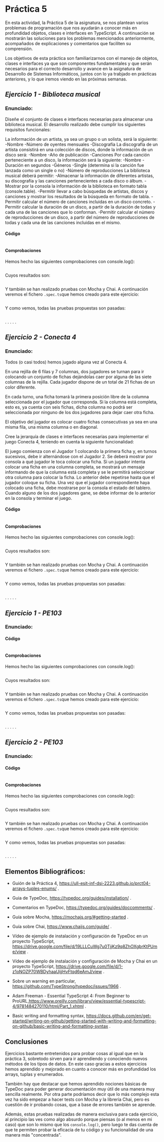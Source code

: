 # Práctica 5

En esta actividad, la Práctica 5 de la asignatura, se nos plantean varios problemas de programación que nos ayudarán a conocer más en profundidad objetos, clases e interfaces en TypeScript.
A continuación se mostrarán las soluciones para los problemas mencionados anteriormente, acompañados de explicaciones y comentarios que faciliten su comprensión.

Los objetivos de esta práctica son familiarizarnos con el manejo de objetos, clases e interfaces ya que son componentes fundamentales y que serán necesarios para el correcto desarrollo y avance en la asignatura de Desarrollo de Sistemas Informáticos, juntos con lo ya trabjado en prácticas anteriores, y lo que iremos viendo en las próximas semanas.


## _Ejercicio 1 - Biblioteca musical_

### Enunciado:

Diseñe el conjunto de clases e interfaces necesarias para almacenar una biblioteca musical. El desarrollo realizado debe cumplir los siguientes requisitos funcionales:

La información de un artista, ya sea un grupo o un solista, será la siguiente:
-Nombre
-Número de oyentes mensuales
-Discografía
La discografía de un artista consistirá en una colección de discos, donde la información de un disco será:
-Nombre
-Año de publicación
-Canciones
Por cada canción perteneciente a un disco, la información será la siguiente:
-Nombre
-Duración en segundos
-Géneros
-Single (determina si la canción fue lanzada como un single o no)
-Número de reproducciones
La biblioteca musical deberá permitir:
-Almacenar la información de diferentes artistas, su discografía y las canciones pertenecientes a cada disco o álbum.
-Mostrar por la consola la información de la biblioteca en formato tabla (console.table).
-Permitir llevar a cabo búsquedas de artistas, discos y canciones y mostrar los resultados de la búsqueda en formato de tabla.
-Permitir calcular el número de canciones incluidas en un disco concreto.
-Permitir calcular la duración de un disco, a partir de la duración de todas y cada una de las canciones que lo conforman.
-Permitir calcular el número de reproducciones de un disco, a partir del número de reproducciones de todas y cada una de las canciones incluidas en el mismo.

#### Código

``` TypeScript

```


#### Comprobaciones

Hemos hecho las siguientes comprobaciones con console.log():

``` TypeScript

```

Cuyos resultados son:

```bash

```

Y también se han realizado pruebas con Mocha y Chai. A continuación veremos el fichero ```.spec.ts```que hemos creado para este ejercicio:

```TypeScript

```

Y como vemos, todas las pruebas propuestas son pasadas:

```bash

```

.
.
.
.
.

## _Ejercicio 2 - Conecta 4_

### Enunciado:

Todos (o casi todos) hemos jugado alguna vez al Conecta 4.

En una rejilla de 6 filas y 7 columnas, dos jugadores se turnan para ir colocando un conjunto de fichas dejándolas caer por alguna de las siete columnas de la rejilla. Cada jugador dispone de un total de 21 fichas de un color diferente.

En cada turno, una ficha tomará la primera posición libre de la columna seleccionada por el jugador que corresponda. Si la columna está completa, esto es, ya cuenta con seis fichas, dicha columna no podrá ser seleccionada por ninguno de los dos jugadores para dejar caer otra ficha.

El objetivo del jugador es colocar cuatro fichas consecutivas ya sea en una misma fila, una misma columna o en diagonal.

Cree la jerarquía de clases e interfaces necesarias para implementar el juego Conecta 4, teniendo en cuenta la siguiente funcionalidad:

El juego comienza con el Jugador 1 colocando la primera ficha y, en turnos sucesivos, debe ir alternándose con el Jugador 2. Se deberá mostrar por consola a qué jugador le toca colocar una ficha.
Si un jugador intenta colocar una ficha en una columna completa, se mostrará un mensaje informando de que la columna está completa y se le permitirá seleccionar otra columna para colocar la ficha. Lo anterior debe repetirse hasta que el jugador coloque su ficha.
Una vez que el jugador correspondiente haya colocado una ficha, debe mostrarse por la consola el estado del tablero.
Cuando alguno de los dos jugadores gane, se debe informar de lo anterior en la consola y terminar el juego.

#### Código

``` TypeScript

```




#### Comprobaciones

Hemos hecho las siguientes comprobaciones con console.log():

``` TypeScript

```

Cuyos resultados son:

```bash

```

Y también se han realizado pruebas con Mocha y Chai. A continuación veremos el fichero ```.spec.ts```que hemos creado para este ejercicio:

```TypeScript

```

Y como vemos, todas las pruebas propuestas son pasadas:

```bash

```

.
.
.
.
.


## _Ejercicio 1 - PE103_

### Enunciado:



#### Código

``` TypeScript

```



#### Comprobaciones

Hemos hecho las siguientes comprobaciones con console.log():

``` TypeScript

```

Cuyos resultados son:

```bash

```

Y también se han realizado pruebas con Mocha y Chai. A continuación veremos el fichero ```.spec.ts```que hemos creado para este ejercicio:

```TypeScript

```

Y como vemos, todas las pruebas propuestas son pasadas:

```bash

```

.
.
.
.
.


## _Ejercicio 2 - PE103_

### Enunciado:



#### Código

``` TypeScript

```



#### Comprobaciones

Hemos hecho las siguientes comprobaciones con console.log():

``` TypeScript

```

Cuyos resultados son:

```bash

```

Y también se han realizado pruebas con Mocha y Chai. A continuación veremos el fichero ```.spec.ts```que hemos creado para este ejercicio:

```TypeScript

```

Y como vemos, todas las pruebas propuestas son pasadas:

```bash

```

.
.
.
.
.



## Elementos Bibliográficos:

- Guión de la Práctica 4, https://ull-esit-inf-dsi-2223.github.io/prct04-arrays-tuples-enums/ .

- Guia de TypeDoc, https://typedoc.org/guides/installation/ .

- Comentarios en TypeDoc, https://typedoc.org/guides/doccomments/ .

- Guía sobre Mocha, https://mochajs.org/#getting-started .

- Guía sobre Chai, https://www.chaijs.com/guide/ .

- Vídeo de ejemplo de instalación y configuración de TypeDoc en un proyecto TypeScript, https://drive.google.com/file/d/19LLLCuWg7u0TjjKz9q8ZhOXgbrKtPUme/view .

- Vídeo de ejemplo de instalación y configuración de Mocha y Chai en un proyecto TypeScript, https://drive.google.com/file/d/1-z1oNOZP70WBDyhaaUijjHvFtqd6eAmJ/view .

- Sobre un warning en particular, https://github.com/TypeStrong/typedoc/issues/1966 .

- Adam Freeman - Essential TypeScript 4: From Beginner to ProURL,https://www.oreilly.com/library/view/essential-typescript-4/9781484270110/html/Part_1.xhtml .

- Basic writing and formatting syntax, https://docs.github.com/en/get-started/writing-on-github/getting-started-with-writing-and-formatting-on-github/basic-writing-and-formatting-syntax .




## Conclusiones

Ejercicios bastante entretenidos para probar cosas al igual que en la práctica 3, sobretodo sirven para  ir aprendiendo y conociendo nuevos métodos de los tipos de datos. En este caso gracias a estos ejercicios hemos aprendido y mejorado en cuanto a conocer más en profundidad los arrays, tuplas y enumerados. 

También hay que destacar que hemos aprendido nociones básicas de TypeDoc para poder generar documentación muy útil de una manera muy sencilla realmente. Por otra parte podríamos decir que lo más complejo esta vez ha sido empezar a hacer tests con Mocha y la librería Chai, pero es cuestión de ir probando cosas, que a base de errores también se aprende.

Además, estas pruebas realizadas de manera exclusiva para cada ejercicio, al principio las ves como algo absurdo porque piensas (o al menos en mi caso) que son lo mismo que los ```console.log()```, pero luego te das cuenta de que te permiten probar la eficacia de tu código y su funcionalidad de una manera más "concentrada".